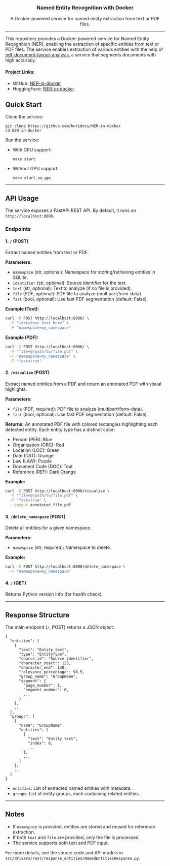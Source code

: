 <h3 align="center">Named Entity Recognition with Docker</h3>
<p align="center">A Docker-powered service for named entity extraction from text or PDF files.</p>

---
This repository provides a Docker-powered service for Named Entity Recognition (NER), enabling the extraction of specific 
entities from text or PDF files. The service enables extraction of various entities with the help of [pdf-document-layout-analysis](https://github.com/huridocs/pdf-document-layout-analysis),
a service that segments documents with high accuracy.

#### Project Links:

- GitHub: [NER-in-docker](https://github.com/huridocs/NER-in-docker)
- HuggingFace: [NER-in-docker](https://huggingface.co/HURIDOCS/NER-in-docker)

## Quick Start
Clone the service:

    git clone https://github.com/huridocs/NER-in-docker
    cd NER-in-docker

Run the service:

- With GPU support:
  
      make start

- Without GPU support:

      make start_no_gpu

---

## API Usage

The service exposes a FastAPI REST API. By default, it runs on `http://localhost:8000`.

### Endpoints

#### 1. `/` (POST)
Extract named entities from text or PDF.

**Parameters:**
- `namespace` (str, optional): Namespace for storing/retrieving entities in SQLite.
- `identifier` (str, optional): Source identifier for the text.
- `text` (str, optional): Text to analyze (if no file is provided).
- `file` (PDF, optional): PDF file to analyze (multipart/form-data).
- `fast` (bool, optional): Use fast PDF segmentation (default: False).

**Example (Text):**
```bash
curl -X POST http://localhost:8000/ \
  -F "text=Your text here" \
  -F "namespace=my_namespace"
```

**Example (PDF):**
```bash
curl -X POST http://localhost:8000/ \
  -F "file=@/path/to/file.pdf" \
  -F "namespace=my_namespace" \
  -F "fast=true"
```

#### 2. `/visualize` (POST)
Extract named entities from a PDF and return an annotated PDF with visual highlights.

**Parameters:**
- `file` (PDF, required): PDF file to analyze (multipart/form-data).
- `fast` (bool, optional): Use fast PDF segmentation (default: False).

**Returns:**
An annotated PDF file with colored rectangles highlighting each detected entity. Each entity type has a distinct color:
- Person (PER): Blue
- Organization (ORG): Red
- Location (LOC): Green
- Date (DAT): Orange
- Law (LAW): Purple
- Document Code (DOC): Teal
- Reference (REF): Dark Orange

**Example:**
```bash
curl -X POST http://localhost:8000/visualize \
  -F "file=@/path/to/file.pdf" \
  -F "fast=true" \
  --output annotated_file.pdf
```

#### 3. `/delete_namespace` (POST)
Delete all entities for a given namespace.

**Parameters:**
- `namespace` (str, required): Namespace to delete.

**Example:**
```bash
curl -X POST http://localhost:8000/delete_namespace \
  -F "namespace=my_namespace"
```

#### 4. `/` (GET)
Returns Python version info (for health check).

---

## Response Structure

The main endpoint (`/`, POST) returns a JSON object:

```
{
  "entities": [
    {
      "text": "Entity text",
      "type": "EntityType",
      "source_id": "Source identifier",
      "character_start": 123,
      "character_end": 130,
      "relevance_percentage": 98.5,
      "group_name": "GroupName",
      "segment": {
        "page_number": 1,
        "segment_number": 0,
        ...
      }
    },
    ...
  ],
  "groups": [
    {
      "name": "GroupName",
      "entities": [
        {
          "text": "Entity text",
          "index": 0,
          ...
        },
        ...
      ]
    },
    ...
  ]
}
```
- `entities`: List of extracted named entities with metadata.
- `groups`: List of entity groups, each containing related entities.

---

## Notes
- If `namespace` is provided, entities are stored and reused for reference extraction.
- If both `text` and `file` are provided, only the file is processed.
- The service supports both text and PDF input.

For more details, see the source code and API models in `src/drivers/rest/response_entities/NamedEntitiesResponse.py`.

